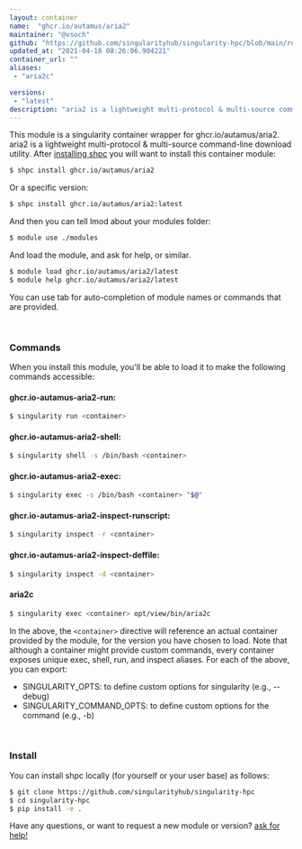 ```yaml
---
layout: container
name:  "ghcr.io/autamus/aria2"
maintainer: "@vsoch"
github: "https://github.com/singularityhub/singularity-hpc/blob/main/registry/ghcr.io/autamus/aria2/container.yaml"
updated_at: "2021-04-18 08:26:06.904221"
container_url: ""
aliases:
 - "aria2c"

versions:
 - "latest"
description: "aria2 is a lightweight multi-protocol & multi-source command-line download utility."
---
```


This module is a singularity container wrapper for ghcr.io/autamus/aria2.
aria2 is a lightweight multi-protocol & multi-source command-line download utility.
After [installing shpc](#install) you will want to install this container module:

```bash
$ shpc install ghcr.io/autamus/aria2
```

Or a specific version:

```bash
$ shpc install ghcr.io/autamus/aria2:latest
```

And then you can tell lmod about your modules folder:

```bash
$ module use ./modules
```

And load the module, and ask for help, or similar.

```bash
$ module load ghcr.io/autamus/aria2/latest
$ module help ghcr.io/autamus/aria2/latest
```

You can use tab for auto-completion of module names or commands that are provided.

<br>

### Commands

When you install this module, you'll be able to load it to make the following commands accessible:

#### ghcr.io-autamus-aria2-run:

```bash
$ singularity run <container>
```

#### ghcr.io-autamus-aria2-shell:

```bash
$ singularity shell -s /bin/bash <container>
```

#### ghcr.io-autamus-aria2-exec:

```bash
$ singularity exec -s /bin/bash <container> "$@"
```

#### ghcr.io-autamus-aria2-inspect-runscript:

```bash
$ singularity inspect -r <container>
```

#### ghcr.io-autamus-aria2-inspect-deffile:

```bash
$ singularity inspect -d <container>
```


#### aria2c
       
```bash
$ singularity exec <container> opt/view/bin/aria2c
```



In the above, the `<container>` directive will reference an actual container provided
by the module, for the version you have chosen to load. Note that although a container
might provide custom commands, every container exposes unique exec, shell, run, and
inspect aliases. For each of the above, you can export:

 - SINGULARITY_OPTS: to define custom options for singularity (e.g., --debug)
 - SINGULARITY_COMMAND_OPTS: to define custom options for the command (e.g., -b)

<br>
  
### Install

You can install shpc locally (for yourself or your user base) as follows:

```bash
$ git clone https://github.com/singularityhub/singularity-hpc
$ cd singularity-hpc
$ pip install -e .
```

Have any questions, or want to request a new module or version? [ask for help!](https://github.com/singularityhub/singularity-hpc/issues)